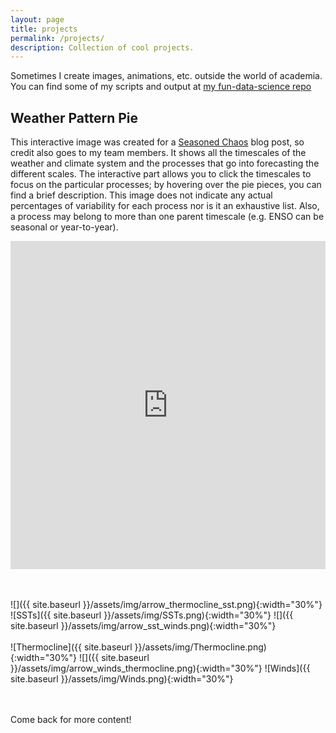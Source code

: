 ```yaml
---
layout: page
title: projects
permalink: /projects/
description: Collection of cool projects.
---
```


Sometimes I create images, animations, etc. outside the world of academia. You can find some of my scripts and output at [my fun-data-science repo](https://github.com/kelseymalloy/fun-data-science.git)

## Weather Pattern Pie

This interactive image was created for a [Seasoned Chaos](https://seasonedchaos.github.io/) blog post, so credit also goes to my team members. It shows all the timescales of the weather and climate system and the processes that go into forecasting the different scales. The interactive part allows you to click the timescales to focus on the particular processes; by hovering over the pie pieces, you can find a brief description. This image does not indicate any actual percentages of variability for each process nor is it an exhaustive list. Also, a process may belong to more than one parent timescale (e.g. ENSO can be seasonal or year-to-year).

<iframe id="igraph" scrolling="no" style="border:none;" seamless="seamless" src="https://plotly.com/~kelseymalloy/1.embed" height="525" width="100%"></iframe>

<br/><br/>
![]({{ site.baseurl }}/assets/img/arrow_thermocline_sst.png){:width="30%"}
![SSTs]({{ site.baseurl }}/assets/img/SSTs.png){:width="30%"}
![]({{ site.baseurl }}/assets/img/arrow_sst_winds.png){:width="30%"}
<br><br> 
![Thermocline]({{ site.baseurl }}/assets/img/Thermocline.png){:width="30%"}
![]({{ site.baseurl }}/assets/img/arrow_winds_thermocline.png){:width="30%"}
![Winds]({{ site.baseurl }}/assets/img/Winds.png){:width="30%"}

<br/><br/>
Come back for more content!

<div class="img_row">
    <img class="col three left" src="{{ site.baseurl }}/assets/img/scatter.jpg" alt="" title="Scattering rays"/>
</div>


